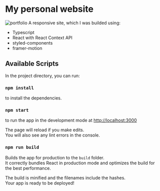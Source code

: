 # My personal website
![portfolio](https://user-images.githubusercontent.com/57078565/136368214-eed2839c-3c44-45d0-afd3-bf612cd70a3e.jpg)
A responsive site, which I was builded using:
- Typescript
- React with React Context API
- styled-components
- framer-motion

## Available Scripts

In the project directory, you can run:

### `npm install`

to install the dependencies.

### `npm start`

to run the app in the development mode at [http://localhost:3000](http://localhost:3000)<br />

The page will reload if you make edits.<br />
You will also see any lint errors in the console.

### `npm run build`

Builds the app for production to the `build` folder.<br />
It correctly bundles React in production mode and optimizes the build for the best performance.

The build is minified and the filenames include the hashes.<br />
Your app is ready to be deployed!